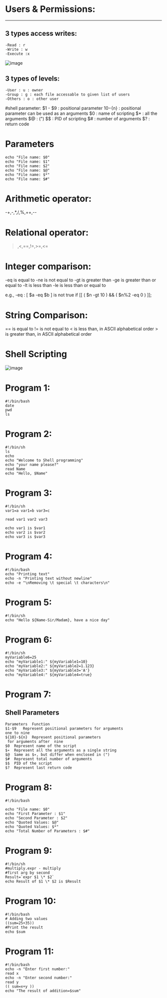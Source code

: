 # Users & Permissions:
--------------------
## 3 types access writes:

	-Read : r		
	-Write : w		
	-Execute :x
![image](https://github.com/Kiranwaghmare123/PG-DAC-Sep23/assets/72081819/187cf774-8823-4bf7-bb4d-af123c84678c)

## 3 types of levels:

	-User : u : owner		
	-Group : g : each file accessable to given list of users		
	-Others : o : other user

#shell parameter:
    $1 - $9 : positional parameter
    ${10}-${n} : positional parameter can be used as an arguments
    $0 : name of scripting
    $* : all the arguments 
    $@ : (")
    $$ : PID of scripting
    $# : number of arguments
    $? : return code

# Parameters
    echo "File name: $0"
    echo "File name: $1"
    echo "File name: $2"
    echo "File name: $@"
    echo "File name: $*"
    echo "File name: $#"


# Arithmetic operator:

-+,-,*,/,%,++,--

# Relational operator:

>,<,==,!=,>=,<=

# Integer comparison:

-eq	is equal to
-ne	is not equal to
-gt	is greater than
-ge	is greater than or equal to
-lt	is less than
-le	is less than or equal to

e.g.,
-eq : [ $a -eq $b ] is not true
if [[ ( $n -gt 10 ) && ( $n%2 -eq 0 ) ]];

# String Comparison:
==	is equal to
!=	is not equal to
\<	is less than, in ASCII alphabetical order
\>  is greater than, in ASCII alphabetical order

# Shell Scripting
![image](https://github.com/Kiranwaghmare123/PG-DAC-Sep23/assets/72081819/64b032b7-5c24-4815-b01e-25a797ee85c0)
    

# Program 1:

    #!/bin/bash
    date
    pwd
    ls

# Program 2:

    #!/bin/sh
    ls
    echo
    echo "Welcome to Shell programming"
    echo "your name please?"
    read Name
    echo "Hello, $Name"

# Program 3:

    #!/bin/sh
    var1=a var1=b var3=c

    read var1 var2 var3

    echo var1 is $var1
    echo var2 is $var2
    echo var3 is $var3

# Program 4:

    #!/bin/bash
    echo "Printing text"
    echo -n "Printing text without newline"
    echo -e "\nRemoving \t special \t characters\n"


# Program 5:

    #!/bin/sh
    echo "Hello ${Name-Sir/Madam}, have a nice day"


# Program 6:

    #!/bin/sh
    myVariable6=25
    echo "myVariable1:" ${myVariable1=10}
    echo "myVariable2:" ${myVariable2=1.123}
    echo "myVariable3:" ${myVariable3='A'}
    echo "myVariable4:" ${myVariable4=true}

# Program 7:

   ## Shell Parameters

    Parameters	Function
    $1-$9	Represent positional parameters for arguments 
    one to nine
    ${10}-${n}	Represent positional parameters
     for arguments after  nine
    $0	Represent name of the script
    $∗	Represent all the arguments as a single string
    $@	Same as $∗, but differ when enclosed in (")
    $#	Represent total number of arguments
    $$	PID of the script
    $?	Represent last return code

# Program 8:

    #!/bin/bash

    echo "File name: $0"
    echo "First Parameter : $1"
    echo "Second Parameter : $2"
    echo "Quoted Values: $@"
    echo "Quoted Values: $*"
    echo "Total Number of Parameters : $#"

# Program 9:

    #!/bin/sh
    #multiply.expr - multiply
    #first arg by second
    Result=`expr $1 \* $2`
    echo Result of $1 \* $2 is $Result

# Program 10:

    #!/bin/bash
    # Adding two values
    ((sum=25+35))
    #Print the result
    echo $sum

# Program 11:

    #!/bin/bash
    echo -n "Enter first number:"
    read x
    echo -n "Enter second number:"
    read y
    (( sum=x+y ))
    echo "The result of addition=$sum"

